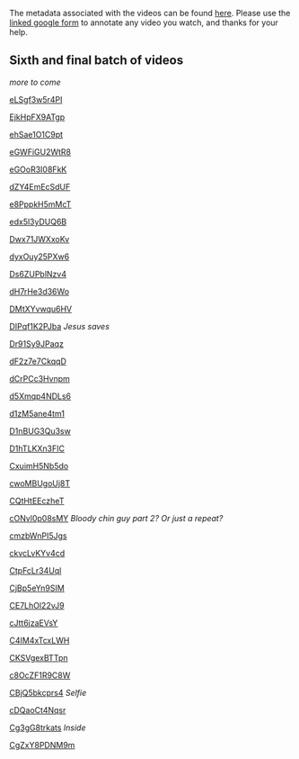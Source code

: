The metadata associated with the videos can be found [here](annotations2.csv). Please use the [linked google form](https://docs.google.com/forms/d/e/1FAIpQLSfrxlGRjSUDvGISzlcWcvnDJzz0bZgCZRACkIFvVzwJ1hpDlA/viewform?usp=sf_link) to annotate any video you watch, and thanks for your help. 

## Sixth and final batch of videos

*more to come*

[eLSgf3w5r4PI](https://sendvid.com/cdevvglz)

[EjkHpFX9ATgp](https://sendvid.com/76u4mwx8)

[ehSae1O1C9pt](https://sendvid.com/12ndquzq)

[eGWFiGU2WtR8](https://sendvid.com/nnj2okhn)

[eGOoR3I08FkK](https://sendvid.com/kck7y7da)

[dZY4EmEcSdUF](https://sendvid.com/g7j2pe0m)

[e8PppkH5mMcT](https://sendvid.com/yx24cqq8)

[edx5l3yDUQ6B](https://sendvid.com/k7q10m4b)

[Dwx71JWXxoKv](https://sendvid.com/fleq9iwz)

[dyxOuy25PXw6](https://sendvid.com/mrutkb0v)

[Ds6ZUPblNzv4](https://sendvid.com/w8c7akmo)

[dH7rHe3d36Wo](https://sendvid.com/6f09vcdl)

[DMtXYvwqu6HV](https://sendvid.com/fya6hnmf)

[DIPqf1K2PJba](https://sendvid.com/6tzoe9sz) *Jesus saves*

[Dr91Sy9JPaqz](https://sendvid.com/7szfqxng)

[dF2z7e7CkqqD](https://sendvid.com/3q7lafey)

[dCrPCc3Hvnpm](https://sendvid.com/krmi654m)

[d5Xmqp4NDLs6](https://sendvid.com/wc7z3ues)

[d1zM5ane4tm1](https://sendvid.com/nzu3k917)

[D1nBUG3Qu3sw](https://sendvid.com/8chy0o9o)

[D1hTLKXn3FIC](https://sendvid.com/lq9gco9n)

[CxuimH5Nb5do](https://sendvid.com/g1kbhqrp)

[cwoMBUgoUj8T](https://sendvid.com/ufqx162e)

[CQtHtEEczheT](https://sendvid.com/rharwwze)

[cONvl0p08sMY](https://sendvid.com/cu9thw5w) *Bloody chin guy part 2? Or just a repeat?*

[cmzbWnPI5Jgs](https://sendvid.com/38c880ux)

[ckvcLvKYv4cd](https://sendvid.com/ow1fch83)

[CtpFcLr34Uql](https://sendvid.com/y5v7l3zs)

[CjBp5eYn9SIM](https://sendvid.com/w5du9vom)

[CE7LhOl22vJ9](https://sendvid.com/0sxj8d2t)

[cJtt6jzaEVsY](https://sendvid.com/aco3tvaj)

[C4IM4xTcxLWH](https://sendvid.com/c2qxi3e6)

[CKSVgexBTTpn](https://sendvid.com/n4y4ccuw)

[c8OcZF1R9C8W](https://sendvid.com/4j3c78rt)

[CBjQ5bkcprs4](https://sendvid.com/etuvk132) *Selfie*

[cDQaoCt4Nqsr](https://sendvid.com/p58x9alw)

[Cg3gG8trkats](https://sendvid.com/733257ap) *Inside*

[CgZxY8PDNM9m](https://sendvid.com/tbgamss0)

